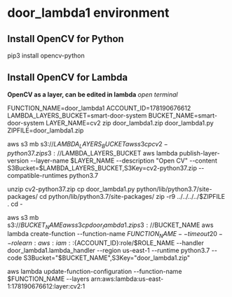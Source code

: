 # door_lambda1 environment

## Install OpenCV for Python
pip3 install opencv-python

## Install OpenCV for Lambda
**OpenCV as a layer, can be edited in lambda**
*open terminal*

FUNCTION_NAME=door_lambda1
ACCOUNT_ID=178190676612
LAMBDA_LAYERS_BUCKET=smart-door-system
BUCKET_NAME=smart-door-system
LAYER_NAME=cv2
zip door_lambda1.zip door_lambda1.py
ZIPFILE=door_lambda1.zip

aws s3 mb s3://$LAMBDA_LAYERS_BUCKET
aws s3 cp cv2-python37.zip s3://$LAMBDA_LAYERS_BUCKET
aws lambda publish-layer-version --layer-name $LAYER_NAME --description "Open CV" --content S3Bucket=$LAMBDA_LAYERS_BUCKET,S3Key=cv2-python37.zip --compatible-runtimes python3.7

unzip cv2-python37.zip 
cp door_lambda1.py python/lib/python3.7/site-packages/
cd python/lib/python3.7/site-packages/
zip -r9 ../../../../$ZIPFILE .
cd -

aws s3 mb s3://$BUCKET_NAME
aws s3 cp door_lambda1.zip s3://$BUCKET_NAME
aws lambda create-function --function-name $FUNCTION_NAME --timeout 20 --role arn:aws:iam::${ACCOUNT_ID}:role/$ROLE_NAME --handler door_lambda1.lambda_handler --region us-east-1 --runtime python3.7  --code S3Bucket="$BUCKET_NAME",S3Key="door_lambda1.zip"

aws lambda update-function-configuration --function-name $FUNCTION_NAME --layers arn:aws:lambda:us-east-1:178190676612:layer:cv2:1